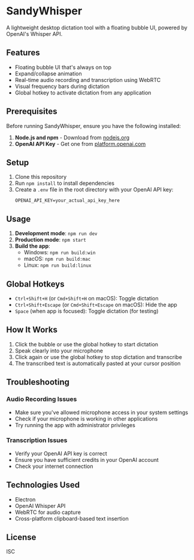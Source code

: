 # SandyWhisper

A lightweight desktop dictation tool with a floating bubble UI, powered by OpenAI's Whisper API.

## Features

- Floating bubble UI that's always on top
- Expand/collapse animation
- Real-time audio recording and transcription using WebRTC
- Visual frequency bars during dictation
- Global hotkey to activate dictation from any application

## Prerequisites

Before running SandyWhisper, ensure you have the following installed:

1. **Node.js and npm** - Download from [nodejs.org](https://nodejs.org/)
2. **OpenAI API Key** - Get one from [platform.openai.com](https://platform.openai.com/api-keys)

## Setup

1. Clone this repository
2. Run `npm install` to install dependencies
3. Create a `.env` file in the root directory with your OpenAI API key:
   ```
   OPENAI_API_KEY=your_actual_api_key_here
   ```

## Usage

1. **Development mode**: `npm run dev`
2. **Production mode**: `npm start`
3. **Build the app**:
   - Windows: `npm run build:win`
   - macOS: `npm run build:mac`
   - Linux: `npm run build:linux`

## Global Hotkeys

- `Ctrl+Shift+H` (or `Cmd+Shift+H` on macOS): Toggle dictation
- `Ctrl+Shift+Escape` (or `Cmd+Shift+Escape` on macOS): Hide the app
- `Space` (when app is focused): Toggle dictation (for testing)

## How It Works

1. Click the bubble or use the global hotkey to start dictation
2. Speak clearly into your microphone
3. Click again or use the global hotkey to stop dictation and transcribe
4. The transcribed text is automatically pasted at your cursor position

## Troubleshooting

### Audio Recording Issues
- Make sure you've allowed microphone access in your system settings
- Check if your microphone is working in other applications
- Try running the app with administrator privileges

### Transcription Issues
- Verify your OpenAI API key is correct
- Ensure you have sufficient credits in your OpenAI account
- Check your internet connection

## Technologies Used

- Electron
- OpenAI Whisper API
- WebRTC for audio capture
- Cross-platform clipboard-based text insertion

## License

ISC 